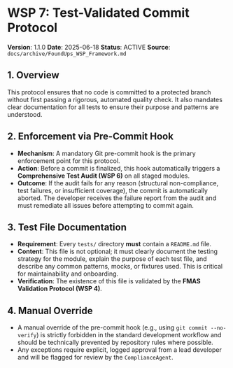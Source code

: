 # WSP 7: Test-Validated Commit Protocol

**Version**: 1.1.0
**Date**: 2025-06-18
**Status**: ACTIVE
**Source**: `docs/archive/FoundUps_WSP_Framework.md`

## 1. Overview

This protocol ensures that no code is committed to a protected branch without first passing a rigorous, automated quality check. It also mandates clear documentation for all tests to ensure their purpose and patterns are understood.

## 2. Enforcement via Pre-Commit Hook

-   **Mechanism**: A mandatory Git pre-commit hook is the primary enforcement point for this protocol.
-   **Action**: Before a commit is finalized, this hook automatically triggers a **Comprehensive Test Audit (WSP 6)** on all staged modules.
-   **Outcome**: If the audit fails for any reason (structural non-compliance, test failures, or insufficient coverage), the commit is automatically aborted. The developer receives the failure report from the audit and must remediate all issues before attempting to commit again.

## 3. Test File Documentation

-   **Requirement**: Every `tests/` directory **must** contain a `README.md` file.
-   **Content**: This file is not optional; it must clearly document the testing strategy for the module, explain the purpose of each test file, and describe any common patterns, mocks, or fixtures used. This is critical for maintainability and onboarding.
-   **Verification**: The existence of this file is validated by the **FMAS Validation Protocol (WSP 4)**.

## 4. Manual Override

-   A manual override of the pre-commit hook (e.g., using `git commit --no-verify`) is strictly forbidden in the standard development workflow and should be technically prevented by repository rules where possible.
-   Any exceptions require explicit, logged approval from a lead developer and will be flagged for review by the `ComplianceAgent`. 